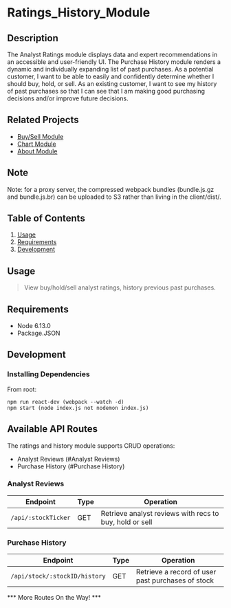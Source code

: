 # Ratings_History_Module
## Description
The Analyst Ratings module displays data and expert recommendations in an accessible and user-friendly UI. The Purchase History module renders a dynamic and individually expanding list of past purchases. As a potential customer, I want to be able to easily and confidently determine whether I should buy, hold, or sell. As an existing customer, I want to see my history of past purchases so that I can see that I am making good purchasing decisions and/or improve future decisions. 

## Related Projects
  - [Buy/Sell Module](https://github.com/invest-ex/buy_module)
  - [Chart Module](https://github.com/invest-ex/chart_module)
  - [About Module](https://github.com/invest-ex/about_module)

## Note
Note: for a proxy server, the compressed webpack bundles (bundle.js.gz and bundle.js.br) can be uploaded to S3 rather than living in the client/dist/.


## Table of Contents

1. [Usage](#Usage)
1. [Requirements](#requirements)
1. [Development](#development)

## Usage

> View buy/hold/sell analyst ratings, history previous past purchases.

## Requirements

- Node 6.13.0
- Package.JSON

## Development

### Installing Dependencies

From root:

```
npm run react-dev (webpack --watch -d)
npm start (node index.js not nodemon index.js)
```

## Available API Routes

The ratings and history module supports CRUD operations:
* Analyst Reviews (#Analyst Reviews)
* Purchase History (#Purchase History)

### Analyst Reviews

| Endpoint                       | Type   | Operation                                                    |
|--------------------------------|--------|--------------------------------------------------------------|
| `/api/:stockTicker`            | GET    | Retrieve analyst reviews with recs to buy, hold or sell      |


### Purchase History

| Endpoint                       | Type   | Operation                                                    |
|--------------------------------|--------|--------------------------------------------------------------|
| `/api/stock/:stockID/history`  | GET    | Retrieve a record of user past purchases of stock            |

*** More Routes On the Way! ***
